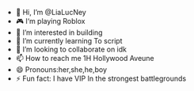 - 👋 Hi, I’m @LiaLucNey
- 🎮 I‘m playing Roblox
- 👀 I’m interested in building
- 🌱 I’m currently learning To script
- 💞️ I’m looking to collaborate on idk
- 📫 How to reach me 1H Hollywood Aveune
- 😄 Pronouns:her,she,he,boy
- ⚡ Fun fact: I have VIP In the strongest battlegrounds

<!---
LiaLucNey/LiaLucNey is a ✨ special ✨ repository because its `README.md` (this file) appears on your GitHub profile.
You can click the Preview link to take a look at your changes.
--->
